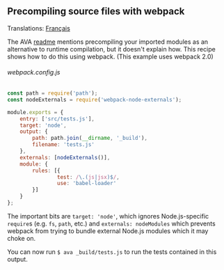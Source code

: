 ## Precompiling source files with webpack

Translations: [Français](https://github.com/avajs/ava-docs/blob/master/fr_FR/docs/recipes/precompiling-with-webpack.md)

The AVA [readme](https://github.com/avajs/ava#transpiling-imported-modules) mentions precompiling your imported modules as an alternative to runtime compilation, but it doesn't explain how. This recipe shows how to do this using webpack. (This example uses webpack 2.0)

###### webpack.config.js

```js
const path = require('path');
const nodeExternals = require('webpack-node-externals');

module.exports = {
	entry: ['src/tests.js'],
	target: 'node',
	output: {
		path: path.join(__dirname, '_build'),
		filename: 'tests.js'
	},
	externals: [nodeExternals()],
	module: {
		rules: [{
				test: /\.(js|jsx)$/,
				use: 'babel-loader'
		}]
	}
};
```

The important bits are `target: 'node'`, which ignores Node.js-specific `require`s (e.g. `fs`, `path`, etc.) and `externals: nodeModules` which prevents webpack from trying to bundle external Node.js modules which it may choke on.

You can now run `$ ava _build/tests.js` to run the tests contained in this output.
